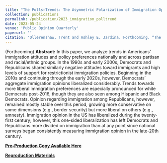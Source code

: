 ```yaml
---
title: "The Polls—Trends: The Asymmetric Polarization of Immigration Opinion in the United States"
collection: publications
permalink: /publication/2023_immigration_polltrend
date: 2023-05-24
venue: 'Public Opinion Quarterly'
paperurl: ''
citation: 'Ollerenshaw, Trent and Ashley E. Jardina. Forthcoming. “The Polls—Trends: The Asymmetric Polarization of Immigration Opinion in the United States” Public Opinion Quarterly.'
---
```

(Forthcoming)
**Abstract:** In this paper, we analyze trends in Americans’ immigration attitudes and policy preferences nationally and across partisan and racial/ethnic groups. In the 1990s and early 2000s, Democrats and Republicans shared similarly negative attitudes toward immigrants and high levels of support for restrictionist immigration policies. Beginning in the 2010s and continuing through the early 2020s, however, Democrats’ aggregate immigration opinions liberalized considerably. Trends towards more liberal immigration preferences are especially pronounced for white Democrats post-2016, though they are also seen among Hispanic and Black Democrats. Opinion regarding immigration among Republicans, however, remained mostly stable over this period, growing more conservative on some dimensions (e.g., border security) but more liberal on others (e.g., amnesty). Immigration opinion in the US has liberalized during the twenty-first century; however, this one-sided liberalization has left Democrats and Republicans more divided on immigration than at any point since national surveys began consistently measuring immigration opinion in the late-20th century. 

[**Pre-Production Copy Available Here**](https://trentoll.github.io/files/2023_immigration_polltrend.pdf)

[**Reproduction Materials**](https://doi.org/10.7910/DVN/YESULC)

